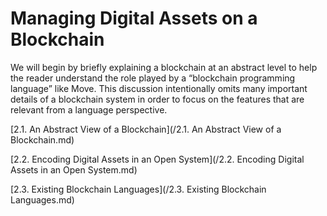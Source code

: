 # Managing Digital Assets on a Blockchain

We will begin by briefly explaining a blockchain at an abstract level to help the reader understand the role played by a “blockchain programming language” like Move. This discussion intentionally omits many important details of a blockchain system in order to focus on the features that are relevant from a language perspective.

[2.1. An Abstract View of a Blockchain](/2.1. An Abstract View of a Blockchain.md)

[2.2. Encoding Digital Assets in an Open System](/2.2. Encoding Digital Assets in an Open System.md)

[2.3. Existing Blockchain Languages](/2.3. Existing Blockchain Languages.md)

